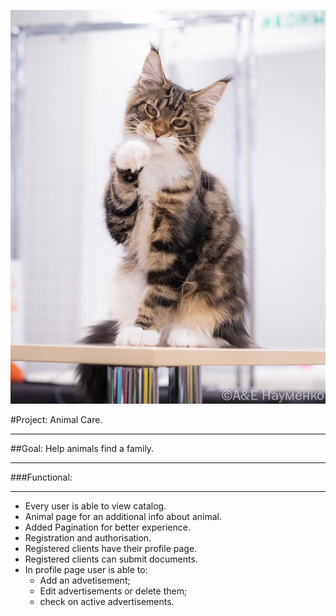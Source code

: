 ![](src/main/resources/static/img/animal_photos/006.jpg)

#Project: Animal Care.
___
##Goal: Help animals find a family.
___
###Functional:
___
* Every user is able to view catalog.
* Animal page for an additional info about animal. 
* Added Pagination for better experience.  
* Registration and authorisation.  
* Registered clients have their profile page.
* Registered clients can submit documents.  
* In profile page user is able to:
  - Add an advetisement;
  - Edit advertisements or delete them;
  - check on active advertisements.
